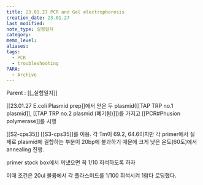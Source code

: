 ```yaml
---
title: 23.01.27 PCR and Gel electrophoresis
creation_date: 23.01.27
last_modified: 
note_type: 실험일지
category: 
memo_level: 
aliases: 
tags:
  - PCR
  - troubleshooting
PARA:
  - Archive
---
```


Parent : [[_실험일지]]

[[23.01.27 E.coli Plasmid prep]]에서 얻은 두 plasmid([[TAP TRP no.1 plasmid]], [[TAP TRP no.2 plasmid (폐기됨)]])를 가지고 [[PCR#Phusion polymerase]]를 시행

[[S2-cps35]] [[S3-cps35]]를 이용.
각 Tm이 69.2, 64.6이지만 각 primer에서 실제로 plasmid에 결합하는 부분이 20bp에 불과하기 때문에 크게 낮은 온도(60도)에서 annealing 진행.

primer stock box에서 꺼냈으면 꼭 1/10 희석하도록 하자

이때 조건은 20ul 볼륨에서 각 플라스미드를 1/100 희석시켜 1람다  로딩했다.
